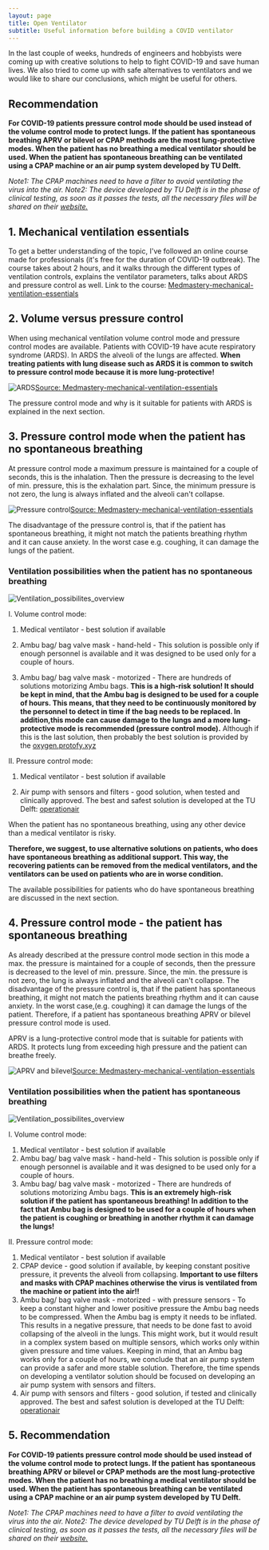 ```yaml
---
layout: page
title: Open Ventilator
subtitle: Useful information before building a COVID ventilator
---
```



In the last couple of weeks, hundreds of engineers and hobbyists were coming up with creative solutions to help to fight COVID-19 and save human lives. We also tried to come up with safe alternatives to ventilators and we would like to share our conclusions, which might be useful for others. 

## Recommendation ##

**For COVID-19 patients pressure control mode should be used instead of the volume control mode to protect lungs. If the patient has spontaneous breathing APRV or bilevel or CPAP methods are the most lung-protective modes.
When the patient has no breathing a medical ventilator should be used. When the patient has spontaneous breathing can be ventilated using a CPAP machine or an air pump system developed by TU Delft.** 

*Note1: The CPAP machines need to have a filter to avoid ventilating the virus into the air. 
Note2: The device developed by TU Delft is in the phase of clinical testing, as soon as it passes the tests, all the necessary files will be shared on their [website.](https://www.operationair.org/)*


## 1. Mechanical ventilation essentials
To get a better understanding of the topic, I've followed an online course made for professionals (it's free for the duration of COVID-19 outbreak). The course takes about 2 hours, and it walks through the different types of ventilation controls, explains the ventilator parameters, talks about ARDS and pressure control as well.
Link to the course:
[Medmastery-mechanical-ventilation-essentials](https://www.medmastery.com/course/mechanical-ventilation-essentials)

## 2. Volume versus pressure control
When using mechanical ventilation volume control mode and pressure control modes are available.  Patients with COVID-19 have acute respiratory syndrome (ARDS). In ARDS the alveoli of the lungs are affected. **When treating patients with lung disease such as ARDS it is common to switch to pressure control mode because it is more lung-protective!**

![ARDS](img/ards.png)[Source: Medmastery-mechanical-ventilation-essentials](https://www.medmastery.com/course/mechanical-ventilation-essentials)


The pressure control mode and why is it suitable for patients with ARDS is explained in the next section.


## 3. Pressure control mode when the patient has no spontaneous breathing
At pressure control mode a maximum pressure is maintained for a couple of seconds, this is the inhalation. Then the pressure is decreasing to the level of min. pressure, this is the exhalation part. Since, the minimum pressure is not zero, the lung is always inflated and the alveoli can't collapse.

![Pressure control](img/pressure_control.png)[Source: Medmastery-mechanical-ventilation-essentials](https://www.medmastery.com/course/mechanical-ventilation-essentials)

The disadvantage of the pressure control is, that if the patient has spontaneous breathing, it might not match the patients breathing rhythm and it can cause anxiety. In the worst case e.g. coughing, it can damage the lungs of the patient.

### Ventilation possibilities when the patient has no spontaneous breathing ###

![Ventilation_possibilites_overview](/img/no_spontaneous_breathing.png)


I. Volume control mode:
  1. Medical ventilator - best solution if available
  
  2. Ambu bag/ bag valve mask - hand-held - This solution is possible only if enough personnel is available and it was designed to be used only for a couple of hours. 
  
  3. Ambu bag/ bag valve mask - motorized - There are hundreds of solutions motorizing Ambu bags. **This is a high-risk solution!  It should be kept in mind, that the Ambu bag is designed to be used for a couple of hours. This means, that they need to be continuously monitored by the personnel to detect in time if the bag needs to be replaced. In addition,this mode can cause damage to the lungs and a more lung-protective mode is recommended (pressure control mode).**
Although if this is the last solution, then probably the best solution is provided by the [oxygen.protofy.xyz](https://www.oxygen.protofy.xyz/)

II. Pressure control mode:
  1. Medical ventilator - best solution if available
  
  2. Air pump with sensors and filters - good solution, when tested and clinically approved. The best and safest solution is developed at the TU Delft: [operationair](https://www.operationair.org/en)
  
  When the patient has no spontaneous breathing, using any other device than a medical ventilator is risky.
  
  **Therefore, we suggest, to use alternative solutions on patients, who does have spontaneous breathing as additional support. This way, the recovering patients can be removed from the medical ventilators, and the ventilators can be used on patients who are in worse condition.**

The available possibilities for patients who do have spontaneous breathing are discussed in the next section.
  
  
  
## 4. Pressure control mode - the patient has spontaneous breathing
As already described at the pressure control mode section in this mode a max. the pressure is maintained for a couple of seconds, then the pressure is decreased to the level of min. pressure. Since, the min. the pressure is not zero, the lung is always inflated and the alveoli can't collapse. The disadvantage of the pressure control is, that if the patient has spontaneous breathing, it might not match the patients breathing rhythm and it can cause anxiety. In the worst case,(e.g. coughing) it can damage the lungs of the patient. 
Therefore, if a patient has spontaneous breathing APRV or bilevel pressure control mode is used. 

APRV is a lung-protective control mode that is suitable for patients with ARDS.  It protects lung from exceeding high pressure and the patient can breathe freely.

![APRV and bilevel](/img/aprv_bilevel.png)[Source: Medmastery-mechanical-ventilation-essentials](https://www.medmastery.com/course/mechanical-ventilation-essentials)


### Ventilation possibilities when the patient has spontaneous breathing ###

![Ventilation_possibilites_overview](/img/spontaneous_breathing.png)


I. Volume control mode:
  1. Medical ventilator - best solution if available
  2. Ambu bag/ bag valve mask - hand-held - This solution is possible only if enough personnel is available and it was designed to be used only for a couple of hours. 
  3. Ambu bag/ bag valve mask - motorized - There are hundreds of solutions motorizing Ambu bags. **This is an extremely high-risk solution if the patient has spontaneous breathing!  In addition to the fact that Ambu bag is designed to be used for a couple of hours when the patient is coughing or breathing in another rhythm it can damage the lungs!**


II. Pressure control mode:
  1. Medical ventilator - best solution if available
  2. CPAP device - good solution if available, by keeping constant positive pressure, it prevents the alveoli from collapsing. **Important to use filters and masks with CPAP machines otherwise the virus is ventilated from the machine or patient into the air!!**
  3. Ambu bag/ bag valve mask - motorized - with pressure sensors - To keep a constant higher and lower positive pressure the Ambu bag needs to be compressed. When the Ambu bag is empty it needs to be inflated. This results in a negative pressure, that needs to be done fast to avoid collapsing of the alveoli in the lungs. This might work, but it would result in a complex system based on multiple sensors, which works only within given pressure and time values. Keeping in mind, that an Ambu bag works only for a couple of hours, we conclude that an air pump system can provide a safer and more stable solution. Therefore, the time spends on developing a ventilator solution should be focused on developing an air pump system with sensors and filters.
  3. Air pump with sensors and filters - good solution, if tested and clinically approved. The best and safest solution is developed at the TU Delft: [operationair](https://www.operationair.org/en)


## 5. Recommendation ##
  
**For COVID-19 patients pressure control mode should be used instead of the volume control mode to protect lungs. If the patient has spontaneous breathing APRV or bilevel or CPAP methods are the most lung-protective modes.
When the patient has no breathing a medical ventilator should be used. When the patient has spontaneous breathing can be ventilated using a CPAP machine or an air pump system developed by TU Delft.** 

*Note1: The CPAP machines need to have a filter to avoid ventilating the virus into the air. 
Note2: The device developed by TU Delft is in the phase of clinical testing, as soon as it passes the tests, all the necessary files will be shared on their [website.](https://www.operationair.org/)*
